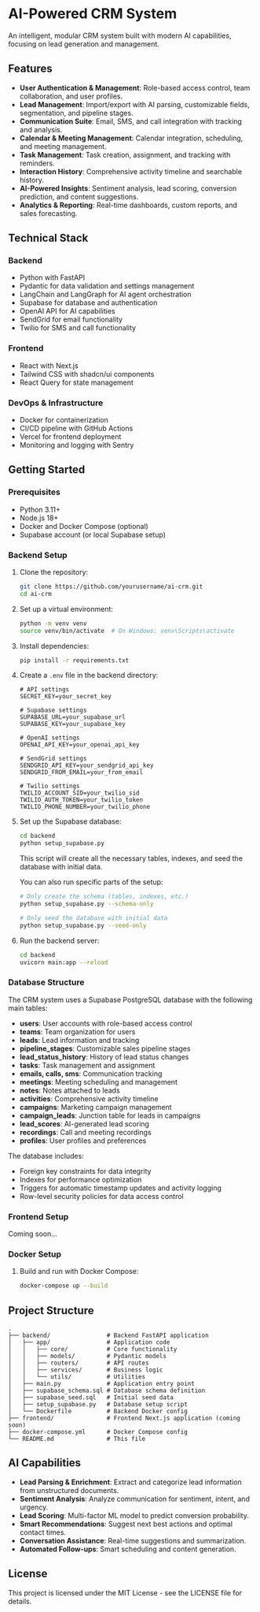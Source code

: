 # AI-Powered CRM System

An intelligent, modular CRM system built with modern AI capabilities, focusing on lead generation and management.

## Features

- **User Authentication & Management**: Role-based access control, team collaboration, and user profiles.
- **Lead Management**: Import/export with AI parsing, customizable fields, segmentation, and pipeline stages.
- **Communication Suite**: Email, SMS, and call integration with tracking and analysis.
- **Calendar & Meeting Management**: Calendar integration, scheduling, and meeting management.
- **Task Management**: Task creation, assignment, and tracking with reminders.
- **Interaction History**: Comprehensive activity timeline and searchable history.
- **AI-Powered Insights**: Sentiment analysis, lead scoring, conversion prediction, and content suggestions.
- **Analytics & Reporting**: Real-time dashboards, custom reports, and sales forecasting.

## Technical Stack

### Backend
- Python with FastAPI
- Pydantic for data validation and settings management
- LangChain and LangGraph for AI agent orchestration
- Supabase for database and authentication
- OpenAI API for AI capabilities
- SendGrid for email functionality
- Twilio for SMS and call functionality

### Frontend
- React with Next.js
- Tailwind CSS with shadcn/ui components
- React Query for state management

### DevOps & Infrastructure
- Docker for containerization
- CI/CD pipeline with GitHub Actions
- Vercel for frontend deployment
- Monitoring and logging with Sentry

## Getting Started

### Prerequisites

- Python 3.11+
- Node.js 18+
- Docker and Docker Compose (optional)
- Supabase account (or local Supabase setup)

### Backend Setup

1. Clone the repository:
   ```bash
   git clone https://github.com/yourusername/ai-crm.git
   cd ai-crm
   ```

2. Set up a virtual environment:
   ```bash
   python -m venv venv
   source venv/bin/activate  # On Windows: venv\Scripts\activate
   ```

3. Install dependencies:
   ```bash
   pip install -r requirements.txt
   ```

4. Create a `.env` file in the backend directory:
   ```
   # API settings
   SECRET_KEY=your_secret_key
   
   # Supabase settings
   SUPABASE_URL=your_supabase_url
   SUPABASE_KEY=your_supabase_key
   
   # OpenAI settings
   OPENAI_API_KEY=your_openai_api_key
   
   # SendGrid settings
   SENDGRID_API_KEY=your_sendgrid_api_key
   SENDGRID_FROM_EMAIL=your_from_email
   
   # Twilio settings
   TWILIO_ACCOUNT_SID=your_twilio_sid
   TWILIO_AUTH_TOKEN=your_twilio_token
   TWILIO_PHONE_NUMBER=your_twilio_phone
   ```

5. Set up the Supabase database:
   ```bash
   cd backend
   python setup_supabase.py
   ```
   
   This script will create all the necessary tables, indexes, and seed the database with initial data.
   
   You can also run specific parts of the setup:
   ```bash
   # Only create the schema (tables, indexes, etc.)
   python setup_supabase.py --schema-only
   
   # Only seed the database with initial data
   python setup_supabase.py --seed-only
   ```

6. Run the backend server:
   ```bash
   cd backend
   uvicorn main:app --reload
   ```

### Database Structure

The CRM system uses a Supabase PostgreSQL database with the following main tables:

- **users**: User accounts with role-based access control
- **teams**: Team organization for users
- **leads**: Lead information and tracking
- **pipeline_stages**: Customizable sales pipeline stages
- **lead_status_history**: History of lead status changes
- **tasks**: Task management and assignment
- **emails, calls, sms**: Communication tracking
- **meetings**: Meeting scheduling and management
- **notes**: Notes attached to leads
- **activities**: Comprehensive activity timeline
- **campaigns**: Marketing campaign management
- **campaign_leads**: Junction table for leads in campaigns
- **lead_scores**: AI-generated lead scoring
- **recordings**: Call and meeting recordings
- **profiles**: User profiles and preferences

The database includes:
- Foreign key constraints for data integrity
- Indexes for performance optimization
- Triggers for automatic timestamp updates and activity logging
- Row-level security policies for data access control

### Frontend Setup

Coming soon...

### Docker Setup

1. Build and run with Docker Compose:
   ```bash
   docker-compose up --build
   ```

## Project Structure

```
.
├── backend/                # Backend FastAPI application
│   ├── app/                # Application code
│   │   ├── core/           # Core functionality
│   │   ├── models/         # Pydantic models
│   │   ├── routers/        # API routes
│   │   ├── services/       # Business logic
│   │   └── utils/          # Utilities
│   ├── main.py             # Application entry point
│   ├── supabase_schema.sql # Database schema definition
│   ├── supabase_seed.sql   # Initial seed data
│   ├── setup_supabase.py   # Database setup script
│   └── Dockerfile          # Backend Docker config
├── frontend/               # Frontend Next.js application (coming soon)
├── docker-compose.yml      # Docker Compose config
└── README.md               # This file
```

## AI Capabilities

- **Lead Parsing & Enrichment**: Extract and categorize lead information from unstructured documents.
- **Sentiment Analysis**: Analyze communication for sentiment, intent, and urgency.
- **Lead Scoring**: Multi-factor ML model to predict conversion probability.
- **Smart Recommendations**: Suggest next best actions and optimal contact times.
- **Conversation Assistance**: Real-time suggestions and summarization.
- **Automated Follow-ups**: Smart scheduling and content generation.

## License

This project is licensed under the MIT License - see the LICENSE file for details. 
